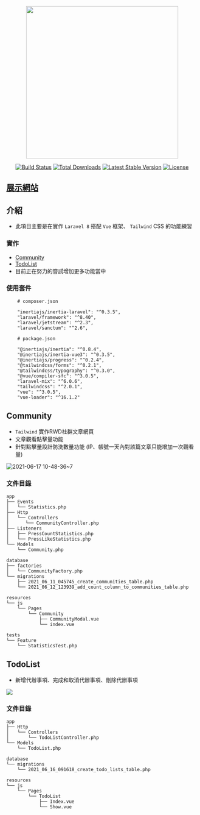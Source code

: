 <p align="center"><a href="https://laravel.com" target="_blank"><img src="https://raw.githubusercontent.com/laravel/art/master/logo-lockup/5%20SVG/2%20CMYK/1%20Full%20Color/laravel-logolockup-cmyk-red.svg" width="400"></a></p>

<p align="center">
<a href="https://travis-ci.org/laravel/framework"><img src="https://travis-ci.org/laravel/framework.svg" alt="Build Status"></a>
<a href="https://packagist.org/packages/laravel/framework"><img src="https://img.shields.io/packagist/dt/laravel/framework" alt="Total Downloads"></a>
<a href="https://packagist.org/packages/laravel/framework"><img src="https://img.shields.io/packagist/v/laravel/framework" alt="Latest Stable Version"></a>
<a href="https://packagist.org/packages/laravel/framework"><img src="https://img.shields.io/packagist/l/laravel/framework" alt="License"></a>
</p>

## [展示網站](https://72741d526484.ap.ngrok.io)

## 介紹

* 此項目主要是在實作 `Laravel 8`  搭配 `Vue` 框架、 `Tailwind` CSS 的功能練習

### 實作
* [Community](#Community)
* [TodoList](#TodoList)
* 目前正在努力的嘗試增加更多功能當中


### 使用套件
```
    # composer.json
    
    "inertiajs/inertia-laravel": "^0.3.5",
    "laravel/framework": "^8.40",
    "laravel/jetstream": "^2.3",
    "laravel/sanctum": "^2.6",
```

```
    # package.json
    
    "@inertiajs/inertia": "^0.8.4",
    "@inertiajs/inertia-vue3": "^0.3.5",
    "@inertiajs/progress": "^0.2.4",
    "@tailwindcss/forms": "^0.2.1",
    "@tailwindcss/typography": "^0.3.0",
    "@vue/compiler-sfc": "^3.0.5",
    "laravel-mix": "^6.0.6",
    "tailwindcss": "^2.0.1",
    "vue": "^3.0.5",
    "vue-loader": "^16.1.2"
```



## Community
* `Tailwind` 實作RWD社群文章網頁
* 文章觀看點擊量功能
* 針對點擊量設計防洗數量功能 (IP、帳號一天內對該篇文章只能增加一次觀看量)

![2021-06-17 10-48-36~7](https://user-images.githubusercontent.com/76476400/122435097-456c4900-cfca-11eb-855e-5ade63e1a7ea.gif)

### 文件目錄

```
app
├── Events
│   └── Statistics.php
├── Http
│   └── Controllers
│      └── CommunityController.php
├── Listeners
│   ├── PressCountStatistics.php
│   └── PressLikeStatistics.php
└── Models
    └── Community.php
    
database
├── factories
│   └── CommunityFactory.php
└── migrations
    ├── 2021_06_11_045745_create_communities_table.php
    └── 2021_06_12_123939_add_count_column_to_communities_table.php

resources
└── js
    └── Pages
        └── Community
            ├── CommunityModal.vue
            └── index.vue

tests
└── Feature
    └── StatisticsTest.php
```

## TodoList
* 新增代辦事項、完成和取消代辦事項、刪除代辦事項

![](https://i.imgur.com/evtbnUP.gif)

### 文件目錄
```
app
├── Http
│   └── Controllers
│       └── TodoListController.php
└── Models
    └── TodoList.php
    
database
└── migrations
    └── 2021_06_16_091618_create_todo_lists_table.php
    
resources
└── js
    └── Pages
        └── TodoList
            ├── Index.vue
            └── Show.vue
```
